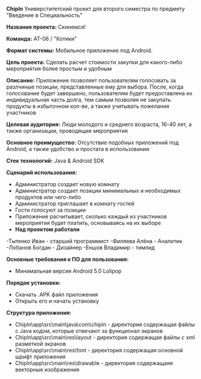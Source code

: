 **ChipIn**
Универститетский проект для второго семестра по предмету "Введение в Специальность"

**Название проекта:**
Скинемся!

**Команда:**
АТ-06 / "Котики"

**Формат системы:**
Мобильное приложение под Android.

**Цель проекта:**
Сделать расчет стоимости закупки для какого-либо мероприятия более простым и удобным

**Описание:**
Приложение позволяет пользователям голосовать за разлчиные позиции, представленные ему для выбора. После, когда голосование будет завершено, пользователям будет предоставлена их индивидуальная часть долга, тем самым позволяя не закупать продукты в избыточном кол-ве, а также учитывать пожелания участников

**Целевая аудитория:**
Люди молодого и среднего возраста, 16-40 лет, а также организации, проводящие мероприятия

**Основное преимущество:**
Отсутствие подобных приложений под Android, а также удобство и простата в использовании

**Стек технологий:**
Java & Android SDK

**Сценарий использования:**
- Администратор создает новую комнату
- Администратор создает позиции минимальных и необходимых продуктов или чего-либо
- Администратор приглашает в комнату гостей
- Гости голосуют за позиции
- Приложение расчитывает, сколько каждый из участников мероприятия будет платить, основываясь на их выборе
- **Над проектом работали**

-Тытенко Иван - старший программист
-Филяева Алёна - Аналитик
-Лобанов Богдан - Дизайнер
-Еншов Владимир - тимлид

**Основные требования к ПО для пользования:**
- Минимальная версия Android 5.0 Lolipop

**Порядок установки:**
- Скачать .APK файл приложения
- Открыть его и начать установку

**Структура приложения:**
- ChipIn\app\src\main\java\com\chipin - директория содержащая файлы с Java кодом, которые отвечают за функционал экранов
- ChipIn\app\src\main\res\layout - директория содержащая файлы с xml разметкой экранов
- ChipIn\app\src\main\res\font - директория содержащая основной шрифт приложения
- ChipIn\app\src\main\res\drawable - директория содержащаяя векторные изображения
